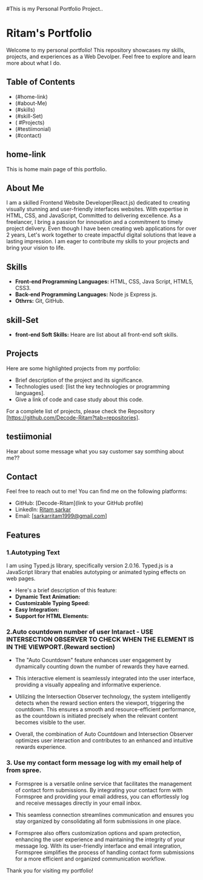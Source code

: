 #This is my Personal Portfolio Project..
# Ritam's Portfolio

Welcome to my personal portfolio! This repository showcases my skills, projects, and experiences as a Web Devolper. Feel free to explore and learn more about what I do.


## Table of Contents
- (#home-link)
- (#about-Me)
- (#skills)
- (#skill-Set)
- ( #Projects)
- (#testiimonial)
- (#contact)
 
## home-link
This is home main page of this portfolio.

## About Me
I am a skilled Frontend Website Developer(React.js) dedicated to creating visually stunning and user-friendly interfaces websites. With expertise in HTML, CSS, and JavaScript, Committed to delivering excellence. As a freelancer, I bring a passion for innovation and a commitment to timely project delivery. Even though I have been creating web applications for over 2 years, Let's work together to create impactful digital solutions that leave a lasting impression. I am eager to contribute my skills to your projects and bring your vision to life.

## Skills
- **Front-end Programming Languages:** HTML, CSS, Java Script, HTML5, CSS3.
- **Back-end Programming Languages:** Node js Express js.
- **Othrrs:** Git, GitHub.
 

## skill-Set
- **front-end Soft Skills:** Heare are list about all front-end soft skills.
 

## Projects
Here are some highlighted projects from my portfolio:
 
   - Brief description of the project and its significance.
   - Technologies used: [list the key technologies or programming languages].
   - Give a link of code and case study about this code.

 
For a complete list of projects, please check the Repository [https://github.com/Decode-Ritam?tab=repositories].

## testiimonial
Hear about some message what you say customer say somthing about me??

## Contact
Feel free to reach out to me! You can find me on the following platforms:

- GitHub: [Decode-Ritam](link to your GitHub profile)
- LinkedIn: [Ritam sarkar](https://www.linkedin.com/in/ritam-sarkar-08352124a/)
- Email: [sarkarritam1999@gmail.com]

 
 ## Features

### 1.Autotyping Text
I am using Typed.js library, specifically version 2.0.16. Typed.js is a JavaScript library that enables autotyping or animated typing effects on web pages. 
    <script src="https://unpkg.com/typed.js@2.0.16/dist/typed.umd.js"></script>

-  Here's a brief description of this feature:
- **Dynamic Text Animation:**
- **Customizable Typing Speed:**
- **Easy Integration:**
- **Support for HTML Elements:**
 
### 2.Auto countdown number of user Intaract - USE INTERSECTION OBSERVER TO CHECK WHEN THE ELEMENT IS IN THE VIEWPORT.(Reward section)


- The "Auto Countdown" feature enhances user engagement by dynamically counting down the number of rewards they have earned.

- This interactive element is seamlessly integrated into the user interface, providing a visually appealing and informative experience.

- Utilizing the Intersection Observer technology, the system intelligently detects when the reward section enters the viewport, triggering the countdown. This ensures a smooth and resource-efficient performance, as the countdown is initiated precisely when the relevant content becomes visible to the user.

- Overall, the combination of Auto Countdown and Intersection Observer optimizes user interaction and contributes to an enhanced and intuitive rewards experience.

### 3. Use my contact form message log with my email help of from spree.
- Formspree is a versatile online service that facilitates the management of contact form submissions. By integrating your contact form with Formspree and providing your email address, you can effortlessly log and receive messages directly in your email inbox.

- This seamless connection streamlines communication and ensures you stay organized by consolidating all form submissions in one place. 

- Formspree also offers customization options and spam protection, enhancing the user experience and maintaining the integrity of your message log. With its user-friendly interface and email integration, Formspree simplifies the process of handling contact form submissions for a more efficient and organized communication workflow.

 
 
Thank you for visiting my portfolio!  
